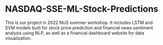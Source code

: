# NASDAQ-SSE-ML-Stock-Predictions

This is our project in 2022 NUS summer workshop. It includes LSTM and SVM models built for stock price prediction and financial news sentiment analysis using NLP, as well as a financial dashboard website for data visualization.
